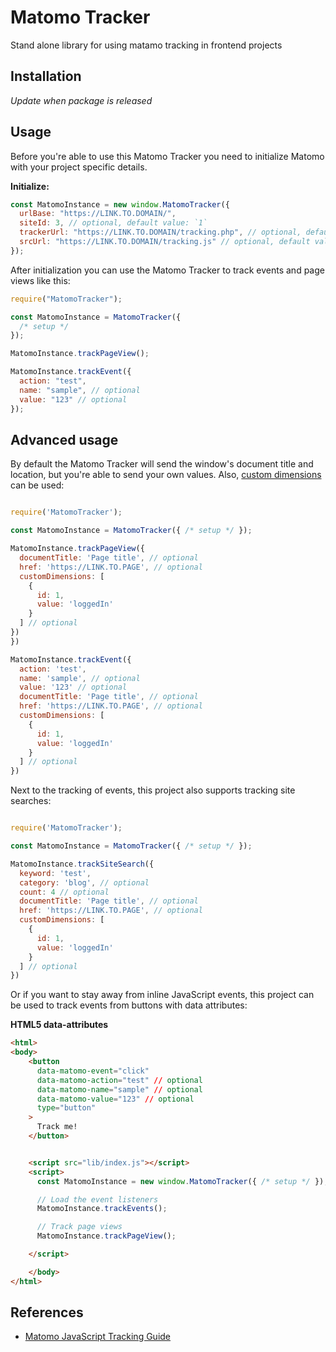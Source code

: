 # Matomo Tracker

Stand alone library for using matamo tracking in frontend projects

## Installation

_Update when package is released_

## Usage

Before you're able to use this Matomo Tracker you need to initialize Matomo with your project specific details.

**Initialize:**

```js
const MatomoInstance = new window.MatomoTracker({
  urlBase: "https://LINK.TO.DOMAIN/",
  siteId: 3, // optional, default value: `1`
  trackerUrl: "https://LINK.TO.DOMAIN/tracking.php", // optional, default value: `${urlBase}matomo.php`
  srcUrl: "https://LINK.TO.DOMAIN/tracking.js" // optional, default value: `${urlBase}matomo.js`
});
```

After initialization you can use the Matomo Tracker to track events and page views like this:

```js
require("MatomoTracker");

const MatomoInstance = MatomoTracker({
  /* setup */
});

MatomoInstance.trackPageView();

MatomoInstance.trackEvent({
  action: "test",
  name: "sample", // optional
  value: "123" // optional
});
```

## Advanced usage

By default the Matomo Tracker will send the window's document title and location, but you're able to send your own values. Also, [custom dimensions](https://matomo.org/docs/custom-dimensions/) can be used:

```js

require('MatomoTracker');

const MatomoInstance = MatomoTracker({ /* setup */ });

MatomoInstance.trackPageView({
  documentTitle: 'Page title', // optional
  href: 'https://LINK.TO.PAGE', // optional
  customDimensions: [
    {
      id: 1,
      value: 'loggedIn'
    }
  ] // optional
})
})

MatomoInstance.trackEvent({
  action: 'test',
  name: 'sample', // optional
  value: '123' // optional
  documentTitle: 'Page title', // optional
  href: 'https://LINK.TO.PAGE', // optional
  customDimensions: [
    {
      id: 1,
      value: 'loggedIn'
    }
  ] // optional
})

```

Next to the tracking of events, this project also supports tracking site searches:

```js

require('MatomoTracker');

const MatomoInstance = MatomoTracker({ /* setup */ });

MatomoInstance.trackSiteSearch({
  keyword: 'test',
  category: 'blog', // optional
  count: 4 // optional
  documentTitle: 'Page title', // optional
  href: 'https://LINK.TO.PAGE', // optional
  customDimensions: [
    {
      id: 1,
      value: 'loggedIn'
    }
  ] // optional
})

```

Or if you want to stay away from inline JavaScript events, this project can be used to track events from buttons with data attributes:

**HTML5 data-attributes**

```html
<html>
<body>
    <button
      data-matomo-event="click"
      data-matomo-action="test" // optional
      data-matomo-name="sample" // optional
      data-matomo-value="123" // optional
      type="button"
    >
      Track me!
    </button>


    <script src="lib/index.js"></script>
    <script>
      const MatomoInstance = new window.MatomoTracker({ /* setup */ });

	  // Load the event listeners
      MatomoInstance.trackEvents();

      // Track page views
      MatomoInstance.trackPageView();

    </script>

    </body>
</html>
```

## References

- [Matomo JavaScript Tracking Guide](https://developer.matomo.org/guides/tracking-javascript-guide)
